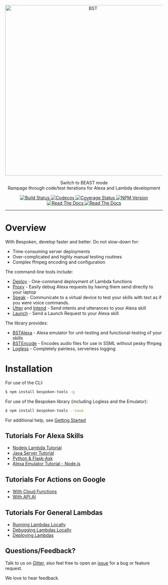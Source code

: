 <p align="center">
  <a href="https://bespoken.io/">
    <img alt="BST" src="https://bespoken.io/wp-content/uploads/Bespoken-Logo-RGB-e1500333659572.png" width="546">
  </a>
</p>

<p align="center">
  Switch to BEAST mode<br>
  Rampage through code/test iterations for Alexa and Lambda development
</p>

<p align="center">
    <a href="https://travis-ci.org/bespoken/bst">
        <img alt="Build Status" class="badge" src="https://travis-ci.org/bespoken/bst.svg?branch=master">
    </a>
    <a href="https://codecov.io/gh/bespoken/bst">
      <img src="https://codecov.io/gh/bespoken/bst/branch/master/graph/badge.svg" alt="Codecov" />
    </a>
    <a href='https://coveralls.io/github/bespoken/bst?branch=master'>
        <img src='https://coveralls.io/repos/github/bespoken/bst/badge.svg?branch=master' alt='Coverage Status' />
    </a>
    <a href="https://www.npmjs.com/package/bespoken-tools">
        <img alt="NPM Version" class="badge" src="https://img.shields.io/npm/v/bespoken-tools.svg">
    </a>
    <a href="http://docs.bespoken.io/">
        <img alt="Read The Docs" class="badge" src="https://img.shields.io/badge/docs-latest-brightgreen.svg?style=flat">
    </a>
    <a href="https://gitter.im/bespoken/bst?utm_source=badge&utm_medium=badge&utm_campaign=pr-badge&utm_content=badge">
        <img alt="Read The Docs" class="badge" src="https://badges.gitter.im/bespoken/bst.svg">
    </a>
</p>

---
# Overview
With Bespoken, develop faster and better. Do not slow-down for:

* Time-consuming server deployments
* Over-complicated and highly manual testing routines
* Complex ffmpeg encoding and configuration

The command-line tools include:

* [Deploy](http://docs.bespoken.io/en/latest/commands/deploy) - One-command deployment of Lambda functions
* [Proxy](http://docs.bespoken.io/en/latest/commands/proxy) - Easily debug Alexa requests by having them send directly to your laptop
* [Speak](http://docs.bespoken.io/en/latest/commands/speak) - Communicate to a virtual device to test your skills with text as if you were voice commands.
* [Utter](http://docs.bespoken.io/en/latest/commands/utter) and [Intend](http://docs.bespoken.io/en/latest/commands/intend) - Send intents and utterances to your Alexa skill
* [Launch](http://docs.bespoken.io/en/latest/commands/launch) - Send a Launch Request to your Alexa skill

The library provides:

* [BSTAlexa](http://docs.bespoken.io/en/latest/api/classes/bstalexa.html) - Alexa emulator for unit-testing and functional-testing of your skills
* [BSTEncode](http://docs.bespoken.io/en/latest/api/classes/bstencode.html) - Encodes audio files for use in SSML without pesky ffmpeg
* [Logless](http://docs.bespoken.io/en/latest/api/classes/logless.html) - Completely painless, serverless logging

# Installation

For use of the CLI:

```bash
$ npm install bespoken-tools -g
```

For use of the Bespoken library (including Logless and the Emulator):

```bash
$ npm install bespoken-tools --save
```

For additional help, see [Getting Started](http://docs.bespoken.io/en/latest/getting_started)

## Tutorials For Alexa Skills
* [Nodejs Lambda Tutorial](http://docs.bespoken.io/en/latest/tutorials/tutorial_lambda_nodejs)
* [Java Server Tutorial](http://docs.bespoken.io/en/latest/tutorials/tutorial_local_server_java)
* [Python & Flask-Ask](http://docs.bespoken.io/en/latest/tutorials/tutorial_flask_ask_python)
* [Alexa Emulator Tutorial - Node.js](http://docs.bespoken.io/en/latest/tutorials/tutorial_bst_emulator_nodejs)

## Tutorials For Actions on Google
* [With Cloud Functions](http://docs.bespoken.io/en/latest/tutorials/tutorial_cloud_function)
* [With API.AI](http://docs.bespoken.io/en/latest/tutorials/tutorial_configuring_api_ai)

## Tutorials For General Lambdas
* [Running Lambdas Locally](http://docs.bespoken.io/en/latest/tutorials/tutorial_lambda_local)
* [Debugging Lambdas Locally](http://docs.bespoken.io/en/latest/tutorials/tutorial_lambda_debugger)
* [Deploying Lambdas](http://docs.bespoken.io/en/latest/tutorials/tutorial_lambda_deploy)

## Questions/Feedback?

Talk to us on [Gitter](https://gitter.im/bespoken/bst), also feel free to open an [issue](https://github.com/bespoken/bst/issues/new) for a bug or feature request.

We love to hear feedback.
